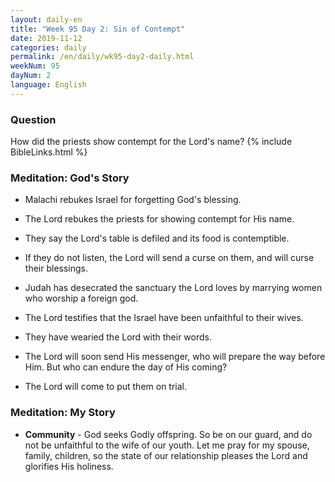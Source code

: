 ```yaml
---
layout: daily-en
title: "Week 95 Day 2: Sin of Contempt"
date: 2019-11-12 
categories: daily
permalink: /en/daily/wk95-day2-daily.html
weekNum: 95
dayNum: 2
language: English
---
```


### Question     
How did the priests show contempt for the Lord's name?
{% include BibleLinks.html %} 

### Meditation: God's Story   
+ Malachi rebukes Israel for forgetting God's blessing. 

+ The Lord rebukes the priests for showing contempt for His name. 

+ They say the Lord's table is defiled and its food is contemptible. 

+ If they do not listen, the Lord will send a curse on them, and will curse their blessings. 

+ Judah has desecrated the sanctuary the Lord loves by marrying women who worship a foreign god. 

+ The Lord testifies that the Israel have been unfaithful to their wives. 

+ They have wearied the Lord with their words. 

+ The Lord will soon send His messenger, who will prepare the way before Him. But who can endure the day of His coming? 

+ The Lord will come to put them on trial. 

### Meditation: My Story   
+ **Community** - God seeks Godly offspring. So be on our guard, and do not be unfaithful to the wife of our youth. Let me pray for my spouse, family, children, so the state of our relationship pleases the Lord and glorifies His holiness. 
